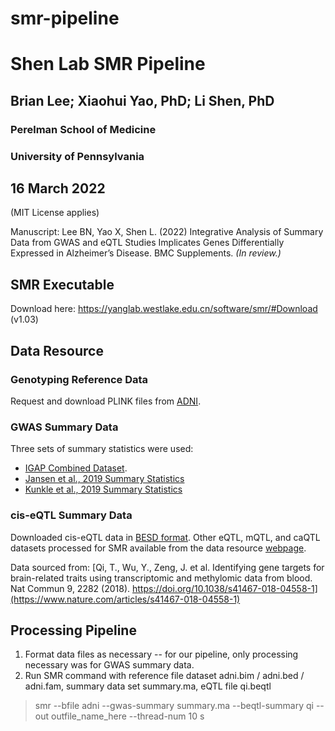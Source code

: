 # smr-pipeline

# Shen Lab SMR Pipeline
## Brian Lee; Xiaohui Yao, PhD; Li Shen, PhD
### Perelman School of Medicine 
### University of Pennsylvania

## 16 March 2022

(MIT License applies)

Manuscript: Lee BN, Yao X, Shen L. (2022) Integrative Analysis of Summary Data from GWAS and eQTL Studies Implicates Genes Differentially Expressed in Alzheimer’s Disease. BMC Supplements. _(In review.)_

## **SMR Executable**
Download here: https://yanglab.westlake.edu.cn/software/smr/#Download (v1.03)

## **Data Resource**

### Genotyping Reference Data
Request and download PLINK files from [ADNI](adni.loni.usc.edu).

### GWAS Summary Data

Three sets of summary statistics were used:
- [IGAP Combined Dataset](www.niagads.org/datasets/ng00036).
- [Jansen et al., 2019 Summary Statistics](https://ctg.cncr.nl/software/summary_statistics)
- [Kunkle et al., 2019 Summary Statistics](https://www.niagads.org/datasets/ng00075)

### cis-eQTL Summary Data
Downloaded cis-eQTL data in [BESD format](https://yanglab.westlake.edu.cn/data/SMR/GTEx-brain.tar.gz). Other eQTL, mQTL, and caQTL datasets processed for SMR available from the data resource [webpage](https://yanglab.westlake.edu.cn/software/smr/#DataResource).

Data sourced from: [Qi, T., Wu, Y., Zeng, J. et al. Identifying gene targets for brain-related traits using transcriptomic and methylomic data from blood. Nat Commun 9, 2282 (2018). https://doi.org/10.1038/s41467-018-04558-1](https://www.nature.com/articles/s41467-018-04558-1)

## Processing Pipeline
1. Format data files as necessary -- for our pipeline, only processing necessary was for GWAS summary data.
2. Run SMR command with reference file dataset adni.bim / adni.bed / adni.fam, summary data set summary.ma, eQTL file qi.beqtl

> smr --bfile adni --gwas-summary summary.ma --beqtl-summary qi --out outfile_name_here --thread-num 10
> s
